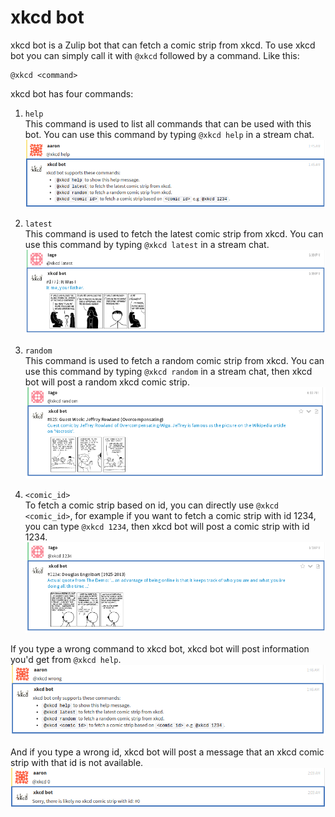 # xkcd bot

xkcd bot is a Zulip bot that can fetch a comic strip from xkcd. To use xkcd bot
you can simply call it with `@xkcd` followed by a command. Like this:
```
@xkcd <command>
```
xkcd bot has four commands:  

1. `help`  
This command is used to list all commands that can be used with this bot. You
can use this command by typing `@xkcd help` in a stream chat.  
![](xkcd-help.png)

2. `latest`  
This command is used to fetch the latest comic strip from xkcd. You can use this
command by typing `@xkcd latest` in a stream chat.  
![](xkcd-latest.png)

3. `random`  
This command is used to fetch a random comic strip from xkcd. You can use this command
by typing `@xkcd random` in a stream chat, then xkcd bot will post a random xkcd
comic strip.  
![](xkcd-random.png)

4. `<comic_id>`  
To fetch a comic strip based on id, you can directly use `@xkcd <comic_id>`,
for example if you want to fetch a comic strip with id 1234, you can
type `@xkcd 1234`, then xkcd bot will post a comic strip with id 1234.  
![](xkcd-specific-id.png)  

If you type a wrong command to xkcd bot, xkcd bot will post information you'd get
from `@xkcd help`.  
![](xkcd-wrong-command.png)

And if you type a wrong id, xkcd bot will post a message that an xkcd comic strip
with that id is not available.  
![](xkcd-wrong-id.png)
